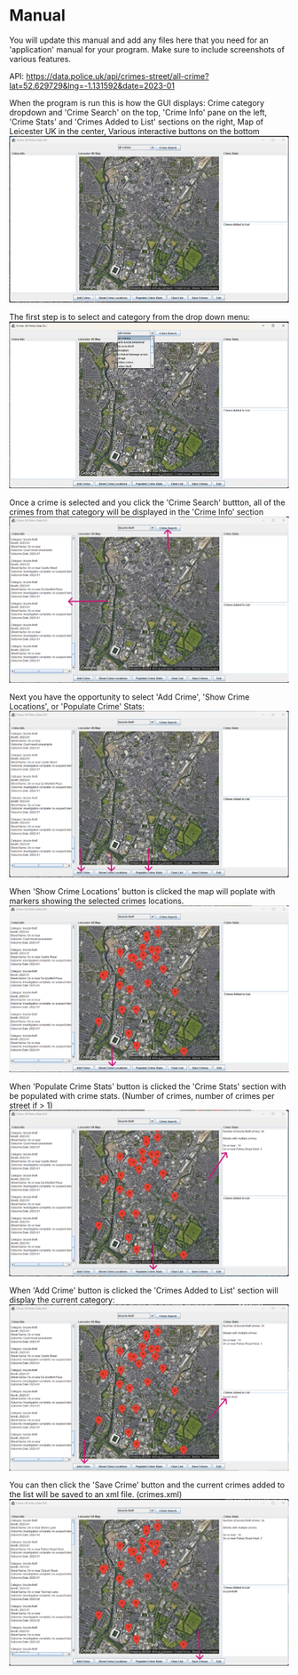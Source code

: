 # Manual 

You will update this manual and add any files here that you need for an 'application' manual for your program. Make sure to include screenshots of various features. 

API: 
https://data.police.uk/api/crimes-street/all-crime?lat=52.629729&lng=-1.131592&date=2023-01


When the program is run this is how the GUI displays:
Crime category dropdown and 'Crime Search' on the top,
'Crime Info' pane on the left,
'Crime Stats' and 'Crimes Added to List' sections on the right,
Map of Leicester UK in the center,
Various interactive buttons on the bottom
![gui](imgs/1.png)


The first step is to select and category from the drop down menu:
![dropdown](imgs/2.png)

Once a crime is selected and you click the 'Crime Search' buttton, all of the crimes from that category will be displayed in the 'Crime Info' section
![search](imgs/3.png)

Next you have the opportunity to select 'Add Crime', 'Show Crime Locations', or 'Populate Crime' Stats:
![button options](imgs/4.png)

When 'Show Crime Locations' button is clicked the map will poplate with markers showing the selected crimes locations.
![map markers](imgs/5.png)

When 'Populate Crime Stats' button is clicked the 'Crime Stats' section with be populated with crime stats. (Number of crimes, number of crimes per street if > 1)
![stats](imgs/6.png)

When 'Add Crime' button is clicked the 'Crimes Added to List' section will display the current category:
![stats](imgs/7.png)

You can then click the 'Save Crime' button and the current crimes added to the list will be saved to an xml file. (crimes.xml)
![save](imgs/8.png)
